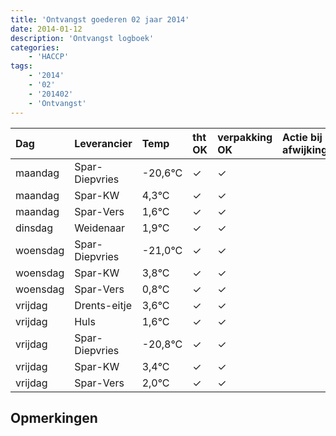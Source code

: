 ```yaml
---
title: 'Ontvangst goederen 02 jaar 2014'
date: 2014-01-12
description: 'Ontvangst logboek'
categories:
    - 'HACCP'
tags:
    - '2014'
    - '02'
    - '201402'
    - 'Ontvangst'
---
```

| Dag | Leverancier | Temp | tht OK | verpakking OK | Actie bij afwijking | Controle door |
|:---|:---|:---|:---|:---|:---|:---|
| maandag | Spar-Diepvries | -20,6°C | &check; | &check; | | DPater |
| maandag | Spar-KW | 4,3°C | &check; | &check; | | DPater |
| maandag | Spar-Vers | 1,6°C | &check; | &check; | | DPater |
| dinsdag | Weidenaar | 1,9°C | &check; | &check; | | DPater |
| woensdag | Spar-Diepvries | -21,0°C | &check; | &check; | | WPater |
| woensdag | Spar-KW | 3,8°C | &check; | &check; | | WPater |
| woensdag | Spar-Vers | 0,8°C | &check; | &check; | | WPater |
| vrijdag | Drents-eitje | 3,6°C | &check; | &check; | | WPater |
| vrijdag | Huls | 1,6°C | &check; | &check; | | WPater |
| vrijdag | Spar-Diepvries | -20,8°C | &check; | &check; | | WPater |
| vrijdag | Spar-KW | 3,4°C | &check; | &check; | | WPater |
| vrijdag | Spar-Vers | 2,0°C | &check; | &check; | | WPater |

## Opmerkingen


